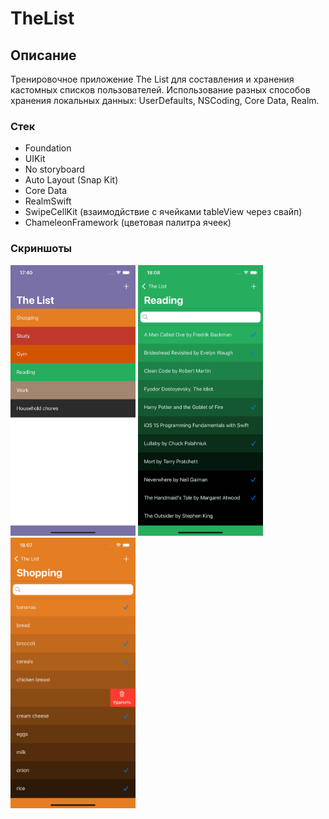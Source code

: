 # TheList
## Описание
Тренировочное приложение The List для составления и хранения кастомных списков пользователей. Использование разных способов хранения локальных данных: UserDefaults, NSCoding, Core Data, Realm.
### Стек
* Foundation
* UIKit
* No storyboard
* Auto Layout (Snap Kit)
* Core Data
* RealmSwift
* SwipeCellKit (взаимодйствие с ячейками tableView через свайп)
* ChameleonFramework (цветовая палитра ячеек)
### Скриншоты
<img src="https://github.com/SergeyBindasov/TheList/blob/progress/ScreenShot1.png" width="200"> <img src="https://github.com/SergeyBindasov/TheList/blob/progress/ScreenShot2.png" width="200"> <img src="https://github.com/SergeyBindasov/TheList/blob/progress/ScreenShot3.png" width="200">
